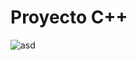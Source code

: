 # Proyecto C++
![asd](https://github.com/Coffee4Dogs/cpp-project/assets/59121551/0bd355e3-4367-4734-8732-6af8b0b40149)
